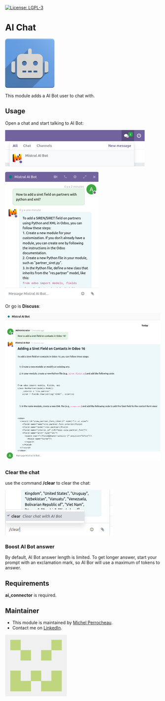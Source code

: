  [![License: LGPL-3](https://img.shields.io/badge/licence-LGPL--3-blue.png)](http://www.gnu.org/licenses/lgpl-3.0-standalone.html)

AI Chat
===================

[<img src="./static/description/icon.png" alt="AI Connector Logo" style="width:160px;"/>](https://github.com/myrrkel/odoo-ai)

This module adds a AI Bot user to chat with.

## Usage

Open a chat and start talking to AI Bot:

![image](./static/img/open_chat.png)

![image](./static/img/chat.png)

Or go is **Discuss**:

![image](./static/img/discuss.png)


### Clear the chat

use the command **/clear** to clear the chat:

![image](./static/img/clear_chat.png)

### Boost AI Bot answer

By default, AI Bot answer length is limited. To get longer answer, start your prompt with an exclamation mark, so AI Bor will use a maximum of tokens to answer.


## Requirements

**ai_connector** is required. 


## Maintainer

* This module is maintained by [Michel Perrocheau](https://github.com/myrrkel). 
* Contact me on [LinkedIn](https://www.linkedin.com/in/michel-perrocheau-ba17a4122). 

[<img src="./static/description/logo.png" style="width:200px;"/>](https://github.com/myrrkel)



